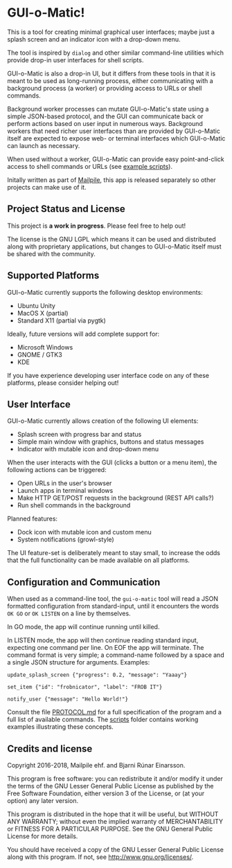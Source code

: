 # GUI-o-Matic!

This is a tool for creating minimal graphical user interfaces; maybe
just a splash screen and an indicator icon with a drop-down menu.

The tool is inspired by `dialog` and other similar command-line
utilities which provide drop-in user interfaces for shell scripts.

GUI-o-Matic is also a drop-in UI, but it differs from these tools in
that it is meant to be used as long-running process, either
communicating with a background process (a worker) or providing access
to URLs or shell commands.

Background worker processes can mutate GUI-o-Matic's state using a
simple JSON-based protocol, and the GUI can communicate back or perform
actions based on user input in numerous ways. Background workers that
need richer user interfaces than are provided by GUI-o-Matic itself are
expected to expose web- or terminal interfaces which GUI-o-Matic can
launch as necessary.

When used without a worker, GUI-o-Matic can provide easy point-and-click
access to shell commands or URLs (see [example scripts](./scripts/)).

Initally written as part of [Mailpile](https://www.mailpile.is/), this
app is released separately so other projects can make use of it.


## Project Status and License

This project is **a work in progress**. Please feel free to help out!

The license is the GNU LGPL which means it can be used and distributed
along with proprietary applications, but changes to GUI-o-Matic itself
must be shared with the community.


## Supported Platforms

GUI-o-Matic currently supports the following desktop environments:

   * Ubuntu Unity
   * MacOS X (partial)
   * Standard X11 (partial via pygtk)

Ideally, future versions will add complete support for:

   * Microsoft Windows
   * GNOME / GTK3
   * KDE

If you have experience developing user interface code on any of these
platforms, please consider helping out!


## User Interface

GUI-o-Matic currently allows creation of the following UI elements:

   * Splash screen with progress bar and status
   * Simple main window with graphics, buttons and status messages
   * Indicator with mutable icon and drop-down menu

When the user interacts with the GUI (clicks a button or a menu item),
the following actions can be triggered:

   * Open URLs in the user's browser
   * Launch apps in terminal windows
   * Make HTTP GET/POST requests in the background (REST API calls?)
   * Run shell commands in the background

Planned features:

   * Dock icon with mutable icon and custom menu
   * System notifications (growl-style)

The UI feature-set is deliberately meant to stay small, to increase the
odds that the full functionality can be made available on all platforms.


## Configuration and Communication

When used as a command-line tool, the `gui-o-matic` tool will read a
JSON formatted configuration from standard-input, until it encounters
the words `OK GO` or `OK LISTEN` on a line by themselves.

In GO mode, the app will continue running until killed.

In LISTEN mode, the app will then continue reading standard input,
expecting one command per line. On EOF the app will terminate. The
command format is very simple; a command-name followed by a space and a
single JSON structure for arguments. Examples:

    update_splash_screen {"progress": 0.2, "message": "Yaaay"}

    set_item {"id": "frobnicator", "label": "FROB IT"}

    notify_user {"message": "Hello World!"}

Consult the file [PROTOCOL.md](PROTOCOL.md) for a full specification
of the program and a full list of available commands. The
[scripts](./scripts/) folder contains working examples illustrating
these concepts.


## Credits and license

Copyright 2016-2018, Mailpile ehf. and Bjarni Rúnar Einarsson.

This program is free software: you can redistribute it and/or modify it
under the terms of the GNU Lesser General Public License as published by
the Free Software Foundation, either version 3 of the License, or (at
your option) any later version.

This program is distributed in the hope that it will be useful, but
WITHOUT ANY WARRANTY; without even the implied warranty of
MERCHANTABILITY or FITNESS FOR A PARTICULAR PURPOSE.  See the GNU
General Public License for more details.

You should have received a copy of the GNU Lesser General Public License
along with this program.  If not, see <http://www.gnu.org/licenses/>.
